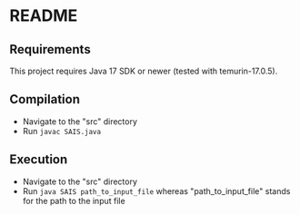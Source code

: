 # README

## Requirements

This project requires Java 17 SDK or newer (tested with temurin-17.0.5).

## Compilation

- Navigate to the "src" directory
- Run `javac SAIS.java`

## Execution

- Navigate to the "src" directory
- Run `java SAIS path_to_input_file` whereas "path_to_input_file" stands for the path to the input file